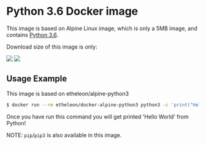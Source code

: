 Python 3.6 Docker image
=======================

This image is based on Alpine Linux image, which is only a 5MB image, and contains
[Python 3.6](https://www.python.org/).

Download size of this image is only:

[![](https://images.microbadger.com/badges/image/etheleon/docker-alpine-python3.svg)](https://microbadger.com/images/etheleon/docker-alpine-python3 "Get your own image badge on microbadger.com")
[![](https://images.microbadger.com/badges/version/etheleon/docker-alpine-python3.svg)](https://microbadger.com/images/etheleon/docker-alpine-python3 "Get your own version badge on microbadger.com")

Usage Example
-------------

This image is based on etheleon/alpine-python3

```bash
$ docker run --rm etheleon/docker-alpine-python3 python3 -c 'print("Hello World")'
```

Once you have run this command you will get printed 'Hello World' from Python!

NOTE: `pip`/`pip3` is also available in this image.
